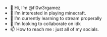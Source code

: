 - 👋 Hi, I’m @fl0w3rgamez
- 👀 I’m interested in playing minecraft.
- 🌱 I’m currently learning to stream properally
- 💞️ I’m looking to collaborate on idk
- 📫 How to reach me : just all of my socials.

<!---
fl0w3rgamez/fl0w3rgamez is a ✨ special ✨ repository because its `README.md` (this file) appears on your GitHub profile.
You can click the Preview link to take a look at your changes.
--->
